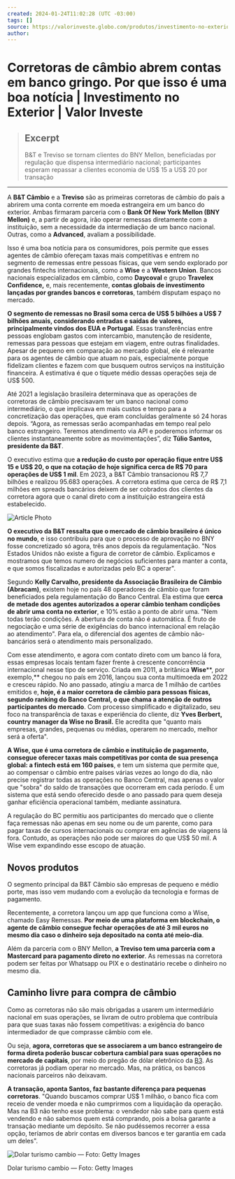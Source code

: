 ```yaml
---
created: 2024-01-24T11:02:28 (UTC -03:00)
tags: []
source: https://valorinveste.globo.com/produtos/investimento-no-exterior/noticia/2024/01/24/corretoras-de-cambio-abrem-contas-em-banco-gringo-por-que-isso-e-uma-boa-noticia.ghtml
author: 
---
```


# Corretoras de câmbio abrem contas em banco gringo. Por que isso é uma boa notícia | Investimento no Exterior | Valor Investe

> ## Excerpt
> B&T e Treviso se tornam clientes do BNY Mellon, beneficiadas por regulação que dispensa intermediário nacional; participantes esperam repassar a clientes economia de US$ 15 a US$ 20 por transação

---
A **B&T Câmbio** e a **Treviso** são as primeiras corretoras de câmbio do país a abrirem uma conta corrente em moeda estrangeira em um banco do exterior. Ambas firmaram parceria com o **Bank Of New York Mellon (BNY Mellon)** e, a partir de agora, irão operar remessas diretamente com a instituição, sem a necessidade da intermediação de um banco nacional. Outras, como a **Advanced**, avaliam a possibilidade.

Isso é uma boa notícia para os consumidores, pois permite que esses agentes de câmbio ofereçam taxas mais competitivas e entrem no segmento de remessas entre pessoas físicas, que vem sendo explorado por grandes fintechs internacionais, como a **Wise** e a **Western Union**. Bancos nacionais especializados em câmbio, como **Daycoval** e grupo **Travelex Confidence,** e, mais recentemente, **contas globais de investimento lançadas por grandes bancos e corretoras**, também disputam espaço no mercado.

**O segmento de remessas no Brasil soma cerca de US$ 5 bilhões a US$ 7 bilhões anuais, considerando entradas e saídas de valores, principalmente vindos dos EUA e Portugal**. Essas transferências entre pessoas englobam gastos com intercambio, manutenção de residente, remessas para pessoas que estejam em viagem, entre outras finalidades. Apesar de pequeno em comparação ao mercado global, ele é relevante para os agentes de câmbio que atuam no país, especialmente porque fidelizam clientes e fazem com que busquem outros serviços na instituição financeira. A estimativa é que o tíquete médio dessas operações seja de US$ 500.

Até 2021 a legislação brasileira determinava que as operações de corretoras de câmbio precisavam ter um banco nacional como intermediário, o que implicava em mais custos e tempo para a concretização das operações, que eram concluídas geralmente só 24 horas depois. “Agora, as remessas serão acompanhadas em tempo real pelo banco estrangeiro. Teremos atendimento via API e poderemos informar os clientes instantaneamente sobre as movimentações”, diz **Túlio Santos, presidente da B&T**.

O executivo estima que **a redução do custo por operação fique entre US$ 15 e US$ 20, o que na cotação de hoje significa cerca de R$ 70 para operações de US$ 1 mil**. Em 2023, a B&T Câmbio transacionou R$ 7,7 bilhões e realizou 95.683 operações. A corretora estima que cerca de R$ 7,1 milhões em spreads bancários deixem de ser cobrados dos clientes da corretora agora que o canal direto com a instituição estrangeira está estabelecido.

![Article Photo](https://s2-valor-investe.glbimg.com/izmFKslH0xuaS-YV6WE3d2vPveA=/64x64/smart/filters:strip_icc()/i.s3.glbimg.com/v1/AUTH_f035dd6fd91c438fa04ab718d608bbaa/internal_photos/bs/2023/L/5/5osHA7RtmovT6ovQs5Mg/whatsapp-logo-whatsapp-icon-whatsapp-transparent-free-png.webp)

**O executivo da B&T ressalta que o mercado de câmbio brasileiro é único no mundo**, e isso contribuiu para que o processo de aprovação no BNY fosse concretizado só agora, três anos depois da regulamentação. "Nos Estados Unidos não existe a figura de corretor de câmbio. Explicamos e mostramos que temos numero de negócios suficientes para manter a conta, e que somos fiscalizadas e autorizadas pelo BC a operar".

Segundo **Kelly Carvalho, presidente da Associação Brasileira de Câmbio (Abracam)**, existem hoje no país 48 operadores de câmbio que foram beneficiados pela regulamentação do Banco Central. Ela estima que **cerca de metade dos agentes autorizados a operar câmbio tenham condições de abrir uma conta no exterior**, e 10% estão a ponto de abrir uma. "Nem todas terão condições. A abertura de conta não é automática. É fruto de negociação e uma série de exigências do banco internacional em relação ao atendimento". Para ela, o diferencial dos agentes de câmbio não-bancários será o atendimento mais personalizado.

Com esse atendimento, e agora com contato direto com um banco lá fora, essas empresas locais tentam fazer frente à crescente concorrência internacional nesse tipo de serviço. Criada em 2011, a britânica **Wise****, por exemplo,** chegou no país em 2016, lançou sua conta multimoeda em 2022 e cresceu rápido. No ano passado, atingiu a marca de 1 milhão de cartões emitidos e, **hoje, é a maior corretora de câmbio para pessoas físicas, segundo ranking do Banco Central, o que chama a atenção de outros participantes do mercado**. Com processo simplificado e digitalizado, seu foco na transparência de taxas e experiência do cliente, diz **Yves Berbert, country manager da Wise no Brasil.** Ele acredita que "quanto mais empresas, grandes, pequenas ou médias, operarem no mercado, melhor será a oferta".

**A Wise, que é uma corretora de câmbio e instituição de pagamento, consegue oferecer taxas mais competitivas por conta de sua presença global: a fintech está em 160 países**, e tem um sistema que permite que, ao compensar o câmbio entre países várias vezes ao longo do dia, não precise registrar todas as operações no Banco Central, mas apenas o valor que "sobra" do saldo de transações que ocorreram em cada período. É um sistema que está sendo oferecido desde o ano passado para quem deseja ganhar eficiência operacional também, mediante assinatura.

A regulação do BC permitiu aos participantes do mercado que o cliente faça remessas não apenas em seu nome ou de um parente, como para pagar taxas de cursos internacionais ou comprar em agências de viagens lá fora. Contudo, as operações não pode ser maiores do que US$ 50 mil. A Wise vem expandindo esse escopo de atuação.

## Novos produtos

O segmento principal da B&T Câmbio são empresas de pequeno e médio porte, mas isso vem mudando com a evolução da tecnologia e formas de pagamento.

Recentemente, a corretora lançou um app que funciona como a Wise, chamado Easy Remessas. **Por meio de uma plataforma em blockchain, o agente de câmbio consegue fechar operações de até 3 mil euros no mesmo dia caso o dinheiro seja depositado na conta até meio-dia**.

Além da parceria com o BNY Mellon, **a Treviso tem uma parceria com a Mastercard para pagamento direto no exterior**. As remessas na corretora podem ser feitas por Whatsapp ou PIX e o destinatário recebe o dinheiro no mesmo dia.

## Caminho livre para compra de câmbio

Como as corretoras não são mais obrigadas a usarem um intermediário nacional em suas operações, se livram de outro problema que contribuía para que suas taxas não fossem competitivas: a exigência do banco intermediador de que comprasse câmbio com ele.

Ou seja, **agora, corretoras que se associarem a um banco estrangeiro de forma direta poderão buscar cobertura cambial para suas operações no mercado de capitais**, por meio do pregão de dólar eletrônico da [B3](https://valor.globo.com/empresas/valor-empresas-360/b3?360&interno_origem=multicontent). As corretoras já podiam operar no mercado. Mas, na prática, os bancos nacionais parceiros não deixavam.

**A transação, aponta Santos, faz bastante diferença para pequenas corretoras**. "Quando buscamos comprar US$ 1 milhão, o banco fica com receio de vender moeda e não cumprirmos com a liquidação da operação. Mas na B3 não tenho esse problema: o vendedor não sabe para quem está vendendo e não sabemos quem está comprando, pois a bolsa garante a transação mediante um depósito. Se não pudéssemos recorrer a essa opção, teríamos de abrir contas em diversos bancos e ter garantia em cada um deles".

![Dolar turismo cambio — Foto: Getty Images](https://s2-valor-investe.glbimg.com/K8UdvE5q-yph4-W4m1V1wK1wChI=/0x0:2121x1414/984x0/smart/filters:strip_icc()/i.s3.glbimg.com/v1/AUTH_f035dd6fd91c438fa04ab718d608bbaa/internal_photos/bs/2022/1/U/JvzqqKQj2auBAUuDxVDw/gettyimages-1441352792.jpg)

Dolar turismo cambio — Foto: Getty Images
